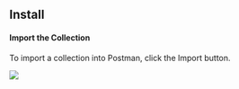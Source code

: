 
## Install

#### Import the Collection

To import a collection into Postman, click the Import button.

![](https://github.com/dbrent-amazon/Advertising-API-Postman-Collection/blob/master/img/postman-import.png)
